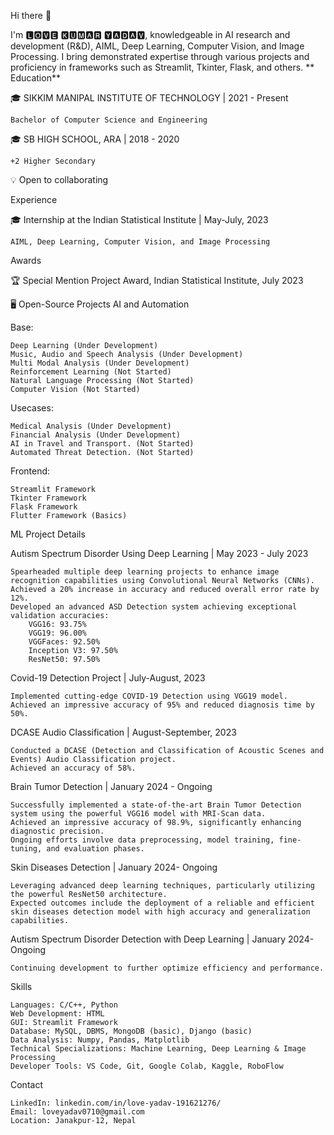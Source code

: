 Hi there 👋

I'm 🅻🅾🆅🅴 🅺🆄🅼🅰🆁 🆈🅰🅳🅰🆅, knowledgeable in AI research and development (R&D), AIML, Deep Learning, Computer Vision, and Image Processing. I bring demonstrated expertise through various projects and proficiency in frameworks such as Streamlit, Tkinter, Flask, and others.
**
Education**

🎓 SIKKIM MANIPAL INSTITUTE OF TECHNOLOGY | 2021 - Present

    Bachelor of Computer Science and Engineering

🎓 SB HIGH SCHOOL, ARA | 2018 - 2020

    +2 Higher Secondary

💡 Open to collaborating

Experience

🎓 Internship at the Indian Statistical Institute | May-July, 2023

    AIML, Deep Learning, Computer Vision, and Image Processing
    
Awards

🏆 Special Mention Project Award, Indian Statistical Institute, July 2023
      

🖥️ Open-Source Projects
AI and Automation

Base:

    Deep Learning (Under Development)
    Music, Audio and Speech Analysis (Under Development)
    Multi Modal Analysis (Under Development)
    Reinforcement Learning (Not Started)
    Natural Language Processing (Not Started)
    Computer Vision (Not Started)

Usecases:

    Medical Analysis (Under Development)
    Financial Analysis (Under Development)
    AI in Travel and Transport. (Not Started)
    Automated Threat Detection. (Not Started)

Frontend:

    Streamlit Framework
    Tkinter Framework
    Flask Framework
    Flutter Framework (Basics)

ML Project Details

Autism Spectrum Disorder Using Deep Learning | May 2023 - July 2023

    Spearheaded multiple deep learning projects to enhance image recognition capabilities using Convolutional Neural Networks (CNNs).
    Achieved a 20% increase in accuracy and reduced overall error rate by 12%.
    Developed an advanced ASD Detection system achieving exceptional validation accuracies:
        VGG16: 93.75%
        VGG19: 96.00%
        VGGFaces: 92.50%
        Inception V3: 97.50%
        ResNet50: 97.50%

Covid-19 Detection Project | July-August, 2023

    Implemented cutting-edge COVID-19 Detection using VGG19 model.
    Achieved an impressive accuracy of 95% and reduced diagnosis time by 50%.

DCASE Audio Classification | August-September, 2023

    Conducted a DCASE (Detection and Classification of Acoustic Scenes and Events) Audio Classification project.
    Achieved an accuracy of 58%.

Brain Tumor Detection | January 2024 - Ongoing

    Successfully implemented a state-of-the-art Brain Tumor Detection system using the powerful VGG16 model with MRI-Scan data.
    Achieved an impressive accuracy of 98.9%, significantly enhancing diagnostic precision.
    Ongoing efforts involve data preprocessing, model training, fine-tuning, and evaluation phases.

Skin Diseases Detection | January 2024- Ongoing

    Leveraging advanced deep learning techniques, particularly utilizing the powerful ResNet50 architecture.
    Expected outcomes include the deployment of a reliable and efficient skin diseases detection model with high accuracy and generalization capabilities.

Autism Spectrum Disorder Detection with Deep Learning | January 2024- Ongoing

    Continuing development to further optimize efficiency and performance.

Skills

    Languages: C/C++, Python
    Web Development: HTML
    GUI: Streamlit Framework
    Database: MySQL, DBMS, MongoDB (basic), Django (basic)
    Data Analysis: Numpy, Pandas, Matplotlib
    Technical Specializations: Machine Learning, Deep Learning & Image Processing
    Developer Tools: VS Code, Git, Google Colab, Kaggle, RoboFlow

Contact

    LinkedIn: linkedin.com/in/love-yadav-191621276/
    Email: loveyadav0710@gmail.com
    Location: Janakpur-12, Nepal


